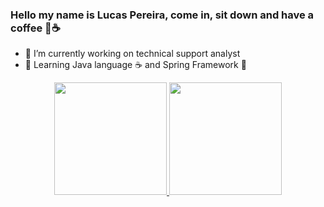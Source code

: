 ### Hello my name is Lucas Pereira, come in, sit down and have a coffee 👋☕

- 🔭 I’m currently working on technical support analyst
- 📖 Learning Java language ☕ and Spring Framework 🍃

<div align="center">
  <a href="https://github.com/lps271">
  <img height="180em" src="https://github-readme-stats.vercel.app/api?username=lps271&show_icons=true&theme=dark&include_all_commits=true&count_private=true"/>
  <img height="180em" src="https://github-readme-stats.vercel.app/api/top-langs/?username=lps271&layout=compact&langs_count=7&theme=dark"/>
</div

<!--
**lps271/lps271** is a ✨ _special_ ✨ repository because its `README.md` (this file) appears on your GitHub profile.

Here are some ideas to get you started:

- 🔭 I’m currently working on ...
- 🌱 I’m currently learning ...
- 👯 I’m looking to collaborate on ...
- 🤔 I’m looking for help with ...
- 💬 Ask me about ...
- 📫 How to reach me: ...
- 😄 Pronouns: ...
- ⚡ Fun fact: ...
-->
